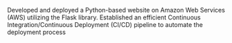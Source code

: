 Developed and deployed a Python-based website on Amazon Web Services (AWS) utilizing the Flask library. Established an efficient Continuous Integration/Continuous Deployment (CI/CD) pipeline to automate the deployment process
